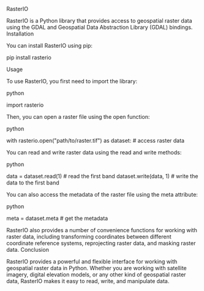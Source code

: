RasterIO

RasterIO is a Python library that provides access to geospatial raster data using the GDAL and Geospatial Data Abstraction Library (GDAL) bindings.
Installation

You can install RasterIO using pip:

pip install rasterio

Usage

To use RasterIO, you first need to import the library:

python

import rasterio

Then, you can open a raster file using the open function:

python

with rasterio.open("path/to/raster.tif") as dataset:
    # access raster data

You can read and write raster data using the read and write methods:

python

data = dataset.read(1)  # read the first band
dataset.write(data, 1)  # write the data to the first band

You can also access the metadata of the raster file using the meta attribute:

python

meta = dataset.meta  # get the metadata

RasterIO also provides a number of convenience functions for working with raster data, including transforming coordinates between different coordinate reference systems, reprojecting raster data, and masking raster data.
Conclusion

RasterIO provides a powerful and flexible interface for working with geospatial raster data in Python. Whether you are working with satellite imagery, digital elevation models, or any other kind of geospatial raster data, RasterIO makes it easy to read, write, and manipulate data.